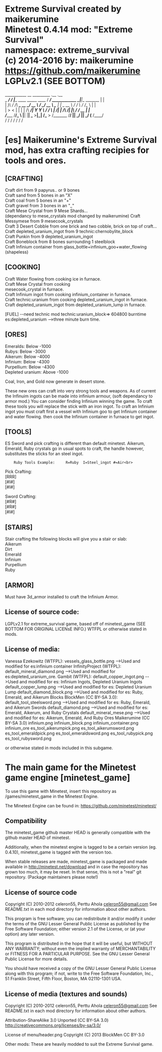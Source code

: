  Extreme Survival created by maikerumine<br>
 Minetest 0.4.14 mod: "Extreme Survival"<br>
 namespace: extreme_survival<br>
 (c) 2014-2016 by: maikerumine<br>
 https://github.com/maikerumine<br>
 LGPLv2.1  (SEE BOTTOM)<br>
=======================

___________         __                                    _________                  .__              .__   <br>
\_   _____/__  ____/  |________   ____   _____   ____    /   _____/__ ____________  _|__|__  _______  |  |  <br>
 |    __)_\  \/  /\   __\_  __ \_/ __ \ /     \_/ __ \   \_____  \|  |  \_  __ \  \/ /  \  \/ /\__  \ |  |  <br>
 |        \>    <  |  |  |  | \/\  ___/|  Y Y  \  ___/   /        \  |  /|  | \/\   /|  |\   /  / __ \|  |__<br>
/_______  /__/\_ \ |__|  |__|    \___  >__|_|  /\___  > /_______  /____/ |__|    \_/ |__| \_/  (____  /____/<br>
        \/      \/                   \/      \/     \/          \/                                  \/    <br>

[es] Maikerumine's Extreme Survival mod, has extra crafting recipies for tools and ores.
===============================================================

[CRAFTING]
----------------------------
Craft dirt	 					from 9 papyrus.. or 9 bones<br>
Craft sand						from 5 bones in an "X"<br>
Craft coal						from 5 bones in an "+"<br>
Craft gravel					from 3 bones in an "_"<br>
Craft Mese Crystal	 			from 9 Mese Shards...<br>
  (dependancy to mese_crystals mod changed by maikerumine)
Craft Messymese					from 9 mesecook_crystals<br>
Craft 3 Desert Cobble 			from one brick and two cobble, brick on top of craft...
Craft depleted_uranium_ingot	from 9 technic:chernobylite_block<br>
Craft Punkin					from 9 depleted_uranium_ingot<br>
Craft Boneblock					from 8 bones surrounding 1 steelblock<br>
Craft Infinium container		from glass_bottle+infinium_goo+water_flowing (shapeless)<br>

[COOKING]
-------------------------
Craft Water flowing 			from cooking ice in furnace.<br>
Craft Mese Crystal 				from cooking <br>
mesecook_crystal in furnace.<br>
Craft Infinium ingot			from cooking infinium_container in furnace.<br>
Craft technic:uranium			from cooking depleted_uranium_ingot in furnace.<br>
Craft depleted_uranium_ingot	from depleted_uranium_lump in furnace.<br>

[FUEL] --need technic mod
technic:uranium_block=> 604800 burntime<br>
es:depleted_uranium -->three minute burn time.<br>

[ORES]
---------------------------
Emeralds: 						Below -1000<br>
Rubys: 						Below -3000<br>
Aikerum: 						Below -4000<br>
Infinium: 						Below -4300<br>
Purpellium:					Below -4300<br>
Depleted uranium: 				Above -1000<br>

Coal, Iron, and Gold now generate in desert stone.<br>

These new ores can craft into very strong tools and weapons. As of current the Infinuim ingots can be made into infinium armour, (soft dependancy to armor mod.)  You can consider finding Infinium winning the game.
To craft these tools you will replace the stick with an iron ingot.
To craft an Infinium ingot you must craft first a vessel with Infinium goo to get Infinium container and water flowing. then cook the Infinium container in furnace to get ingot.<br>


[TOOLS]
------------------------
ES Sword and pick crafting is different than default minetest.
Aikerum, Emerald, Ruby crystals go in usual spots to craft, the handle however, substitutes the sticks for an steel ingot.

		Ruby Tools Example:		R=Ruby  I=Steel_ingot #=Air<br>


Pick Crafting:<br>
				[RRR]<br>
				[#I#]<br>
				[#I#]<br>

Sword Crafting:<br>
				[#R#]<br>
				[#R#]<br>
				[#I#]<br>

[STAIRS]
--------------------------
Stair crafting the following blocks will give you a stair or slab:<br>
Aikerum<br>
Dirt<br>
Emerald<br>
Infinium<br>
Purpellium<br>
Ruby<br>

[ARMOR]
----------------------------
Must have 3d_armor installed to craft the Infinium Armor.

License of source code:
-----------------------
LGPLv2.1 for extreme_survival game, based off of minetest_game (SEE BOTTOM FOR ORIGINAL LICENsE INFO.)
WTFPL or otherwise stated in mods.

License of media:
-----------------------
Vanessa Ezekowitz (WTFPL):
   vessels_glass_bottle.png								-->Used and modified for es:infinium container
InfinityProject (WTFPL):
  default_mineral_diamond.png							-->Used and modified for es:depleted_uranium_ore.
Gambit (WTFPL):
  default_copper_ingot.png								-->Used and modified for es: Infinium Ingots, Depleted Uranium Ingots
  default_copper_lump.png								-->Used and modified for es: Depleted Uranium Lump
  default_diamond_block.png								-->Used and modified for es: Ruby, Emerald, and Aikerum Blocks
BlockMen (CC BY-SA 3.0):
  default_tool_steelsword.png							-->Used and modified for es: Ruby, Emerald, and Aikerum Swords
  default_diamond.png									-->Used and modified for es: Emerald, Aikerum, and Ruby Crystals
  default_mineral_mese.png								-->Used and modified for es: Aikerum, Emerald, And Ruby Ores
Maikerumine (CC BY-SA 3.0)
  infinium.png
  infinium_block.png
  infinium_container.png
  infinium_ore
  es_tool_aikerumpick.png
  es_tool_aikerumsword.png
  es_tool_emeraldpick.png
  es_tool_emeraldsword.png
  es_tool_rubypick.png
  es_tool_rubysword.png

or otherwise stated in mods included in this subgame.

The main game for the Minetest game engine [minetest_game]
==========================================================

To use this game with Minetest, insert this repository as
  /games/minetest_game
in the Minetest Engine.

The Minetest Engine can be found in:
  https://github.com/minetest/minetest/

Compatibility
--------------
The minetest_game github master HEAD is generally compatible with the github
master HEAD of minetest.

Additionally, when the minetest engine is tagged to be a certain version (eg.
0.4.10), minetest_game is tagged with the version too.

When stable releases are made, minetest_game is packaged and made available in
  http://minetest.net/download
and in case the repository has grown too much, it may be reset. In that sense,
this is not a "real" git repository. (Package maintainers please note!)

License of source code
----------------------
Copyright (C) 2010-2012 celeron55, Perttu Ahola <celeron55@gmail.com>
See README.txt in each mod directory for information about other authors.

This program is free software; you can redistribute it and/or modify
it under the terms of the GNU Lesser General Public License as published by
the Free Software Foundation; either version 2.1 of the License, or
(at your option) any later version.

This program is distributed in the hope that it will be useful,
but WITHOUT ANY WARRANTY; without even the implied warranty of
MERCHANTABILITY or FITNESS FOR A PARTICULAR PURPOSE.  See the
GNU Lesser General Public License for more details.

You should have received a copy of the GNU Lesser General Public License along
with this program; if not, write to the Free Software Foundation, Inc.,
51 Franklin Street, Fifth Floor, Boston, MA 02110-1301 USA.

License of media (textures and sounds)
--------------------------------------
Copyright (C) 2010-2012 celeron55, Perttu Ahola <celeron55@gmail.com>
See README.txt in each mod directory for information about other authors.

Attribution-ShareAlike 3.0 Unported (CC BY-SA 3.0)
http://creativecommons.org/licenses/by-sa/3.0/

License of menu/header.png
Copyright (C) 2013 BlockMen CC BY-3.0

Other mods:
These are heavily modded to suit the Extreme Survival game.
